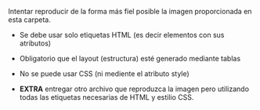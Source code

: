 Intentar reproducir de la forma más fiel posible la imagen proporcionada en esta carpeta.

- Se debe usar solo etiquetas HTML (es decir elementos con sus atributos)
- Obligatorio que el layout (estructura) esté generado mediante tablas
- No se puede usar CSS (ni mediente el atributo style)



- **EXTRA** entregar otro archivo que reproduzca la imagen pero utilizando todas las etiquetas necesarias de HTML y estilio CSS.
